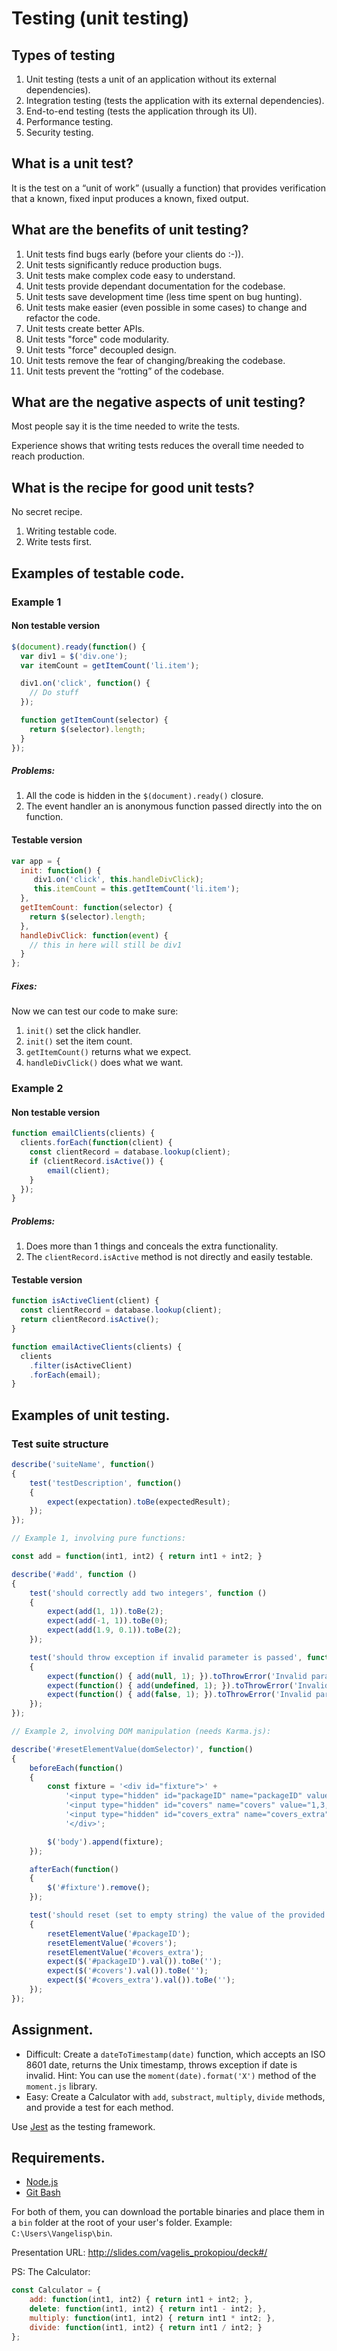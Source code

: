 # Testing (unit testing)

## Types of testing
1. Unit testing (tests a unit of an application without its external dependencies).
2. Integration testing (tests the application with its external dependencies).
3. End-to-end testing (tests the application through its UI).
4. Performance testing.
5. Security testing.

## What is a unit test?

It is the test on a “unit of work” (usually a function) that provides verification that a known, fixed input produces a known, fixed output.

## What are the benefits of unit testing?
1. Unit tests find bugs early (before your clients do :-)).
2. Unit tests significantly reduce production bugs.
3. Unit tests make complex code easy to understand.
4. Unit tests provide dependant documentation for the codebase.
5. Unit tests save development time (less time spent on bug hunting).
6. Unit tests make easier (even possible in some cases) to change and refactor the code.
7. Unit tests create better APIs.
8. Unit tests "force" code modularity.
9. Unit tests "force" decoupled design.
10. Unit tests remove the fear of changing/breaking the codebase.
11. Unit tests prevent the “rotting” of the codebase.

## What are the negative aspects of unit testing?
Most people say it is the time needed to write the tests.

Experience shows that writing tests reduces the overall time needed to reach production.

## What is the recipe for good unit tests?

No secret recipe.
1. Writing testable code.
2. Write tests first.

## Examples of testable code.
### Example 1
#### Non testable version
```javascript
$(document).ready(function() {
  var div1 = $('div.one');
  var itemCount = getItemCount('li.item');

  div1.on('click', function() {
    // Do stuff
  });

  function getItemCount(selector) {
    return $(selector).length;
  }
});
```
##### Problems:
1. All the code is hidden in the `$(document).ready()` closure.
2. The event handler an is anonymous function passed directly into the on function.

#### Testable version
```javascript
var app = {
  init: function() {
     div1.on('click', this.handleDivClick);
     this.itemCount = this.getItemCount('li.item');
  },
  getItemCount: function(selector) {
    return $(selector).length;
  },
  handleDivClick: function(event) {
    // this in here will still be div1
  }
};
```
##### Fixes:
Now we can test our code to make sure:
1. `init()` set the click handler.
2. `init()` set the item count.
3. `getItemCount()` returns what we expect.
4. `handleDivClick()` does what we want.

### Example 2
#### Non testable version
```javascript
function emailClients(clients) {
  clients.forEach(function(client) {
    const clientRecord = database.lookup(client);
    if (clientRecord.isActive()) {
        email(client);
    }
  });
}
```

##### Problems:
1. Does more than 1 things and conceals the extra functionality.
2. The `clientRecord.isActive` method is not directly and easily testable.

#### Testable version
```javascript
function isActiveClient(client) {
  const clientRecord = database.lookup(client);
  return clientRecord.isActive();
}

function emailActiveClients(clients) {
  clients
    .filter(isActiveClient)
    .forEach(email);
}
```

## Examples of unit testing.
### Test suite structure
```javascript
describe('suiteName', function()
{
    test('testDescription', function()
    {
        expect(expectation).toBe(expectedResult);
    });
});
```

```javascript
// Example 1, involving pure functions:

const add = function(int1, int2) { return int1 + int2; }

describe('#add', function ()
{
    test('should correctly add two integers', function ()
    {
        expect(add(1, 1)).toBe(2);
        expect(add(-1, 1)).toBe(0);
        expect(add(1.9, 0.1)).toBe(2);
    });

    test('should throw exception if invalid parameter is passed', function ()
    {
        expect(function() { add(null, 1); }).toThrowError('Invalid parameter');
        expect(function() { add(undefined, 1); }).toThrowError('Invalid parameter');
        expect(function() { add(false, 1); }).toThrowError('Invalid parameter');
    });
});
```
```javascript
// Example 2, involving DOM manipulation (needs Karma.js):

describe('#resetElementValue(domSelector)', function()
{
    beforeEach(function()
    {
        const fixture = '<div id="fixture">' +
            '<input type="hidden" id="packageID" name="packageID" value="1e-eru6">' +
            '<input type="hidden" id="covers" name="covers" value="1,3,5">' +
            '<input type="hidden" id="covers_extra" name="covers_extra" value="1,2">' +
            '</div>';

        $('body').append(fixture);
    });

    afterEach(function()
    {
        $('#fixture').remove();
    });

    test('should reset (set to empty string) the value of the provided selector', function()
    {
        resetElementValue('#packageID');
        resetElementValue('#covers');
        resetElementValue('#covers_extra');
        expect($('#packageID').val()).toBe('');
        expect($('#covers').val()).toBe('');
        expect($('#covers_extra').val()).toBe('');
    });
});
```

## Assignment.
* Difficult: Create a `dateToTimestamp(date)` function, which accepts an ISO 8601 date, returns the Unix timestamp, throws exception if date is invalid. Hint: You can use the `moment(date).format('X')` method of the `moment.js` library.
* Easy: Create a Calculator with `add`, `substract`, `multiply`, `divide` methods, and provide a test for each method.

Use [Jest](https://facebook.github.io/jest/docs/en/getting-started.html) as the testing framework.

## Requirements.
* [Node.js](https://nodejs.org/en/download/)
* [Git Bash](https://git-scm.com/downloads)

For both of them, you can download the portable binaries and place them in a `bin` folder at the root of your user's folder. Example: `C:\Users\Vangelisp\bin`.

Presentation URL: http://slides.com/vagelis_prokopiou/deck#/

PS: The Calculator:
```javascript
const Calculator = {
    add: function(int1, int2) { return int1 + int2; },
    delete: function(int1, int2) { return int1 - int2; },
    multiply: function(int1, int2) { return int1 * int2; },
    divide: function(int1, int2) { return int1 / int2; }
};
```
